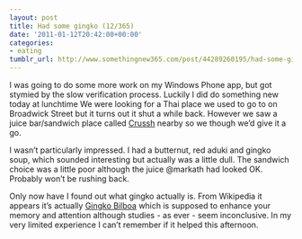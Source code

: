 ```yaml
---
layout: post
title: Had some gingko (12/365)
date: '2011-01-12T20:42:00+00:00'
categories:
- eating
tumblr_url: http://www.somethingnew365.com/post/44289260195/had-some-gingko-12365
---
```

I was going to do some more work on my Windows Phone app, but got stymied by the slow verification process. Luckily I did do something new today at lunchtime
We were looking for a Thai place we used to go to on Broadwick Street but it turns out it shut a while back. However we saw a juice bar/sandwich place called [Crussh](http://www.crussh.com/) nearby so we though we’d give it a go.

I wasn’t particularly impressed. I had a butternut, red aduki and gingko soup, which sounded interesting but actually was a little dull. The sandwich choice was a little poor although the juice @markath had looked OK. Probably won’t be rushing back.

Only now have I found out what gingko actually is. From Wikipedia it appears it’s actually [Gingko Bilboa](http://en.wikipedia.org/wiki/Ginkgo_biloba) which is supposed to enhance your memory and attention although studies - as ever - seem inconclusive. In my very limited experience I can’t remember if it helped this afternoon.
